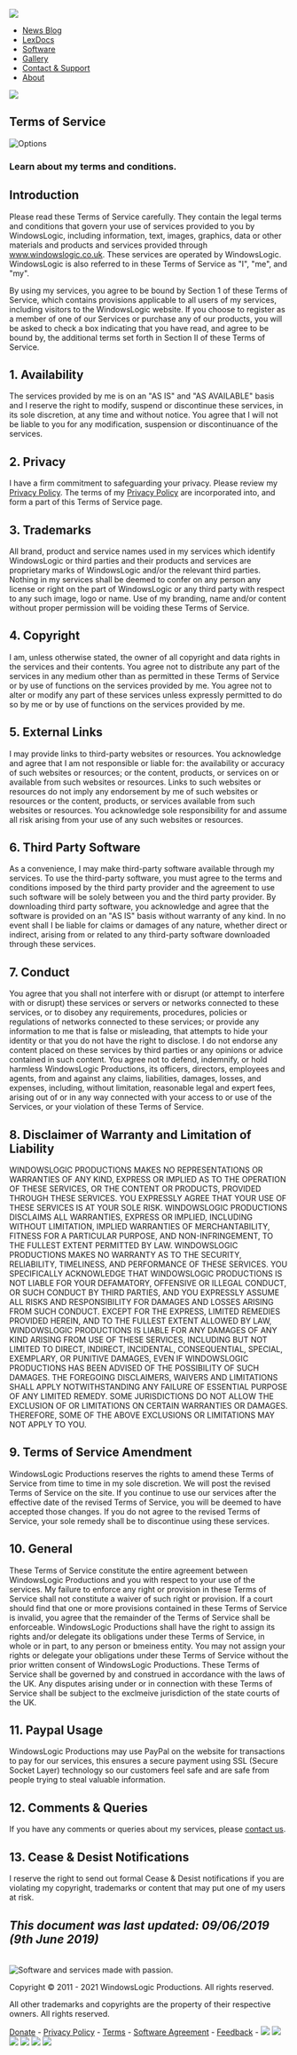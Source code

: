 [![](img/webtitle.png)](https://www.windowslogic.co.uk/index.php "Software and services made with passion.")

*   [News Blog](https://news.windowslogic.co.uk/ "Get the latest news about our antics.")
*   [LexDocs](https://docs.windowslogic.co.uk/ "Get help with our software and services.")
*   [Software](https://www.windowslogic.co.uk/software.php "Download our software and games.")
*   [Gallery](https://www.windowslogic.co.uk/gallery.php "Browse RealityReaper_BC's art gallery.")
*   [Contact & Support](https://www.windowslogic.co.uk/contact.php "Contact us or get support.")
*   [About](https://www.windowslogic.co.uk/about.php "Learn about us and what we do.")

![](img/titles/BlankHead.png)

Terms of Service
----------------

![Options](img/options.png)

### Learn about my terms and conditions.

Introduction
------------

Please read these Terms of Service carefully. They contain the legal terms and conditions that govern your use of services provided to you by WindowsLogic, including information, text, images, graphics, data or other materials and products and services provided through www.windowslogic.co.uk. These services are operated by WindowsLogic. WindowsLogic is also referred to in these Terms of Service as "I", "me", and "my".  
  
By using my services, you agree to be bound by Section 1 of these Terms of Service, which contains provisions applicable to all users of my services, including visitors to the WindowsLogic website. If you choose to register as a member of one of our Services or purchase any of our products, you will be asked to check a box indicating that you have read, and agree to be bound by, the additional terms set forth in Section II of these Terms of Service.

1\. Availability
----------------

The services provided by me is on an "AS IS" and "AS AVAILABLE" basis and I reserve the right to modify, suspend or discontinue these services, in its sole discretion, at any time and without notice. You agree that I will not be liable to you for any modification, suspension or discontinuance of the services.

2\. Privacy
-----------

I have a firm commitment to safeguarding your privacy. Please review my [Privacy Policy](https://www.windowslogic.co.uk/privacypolicy.php). The terms of my [Privacy Policy](https://www.windowslogic.co.uk/privacypolicy.php) are incorporated into, and form a part of this Terms of Service page.

3\. Trademarks
--------------

All brand, product and service names used in my services which identify WindowsLogic or third parties and their products and services are proprietary marks of WindowsLogic and/or the relevant third parties. Nothing in my services shall be deemed to confer on any person any license or right on the part of WindowsLogic or any third party with respect to any such image, logo or name. Use of my branding, name and/or content without proper permission will be voiding these Terms of Service.

4\. Copyright
-------------

I am, unless otherwise stated, the owner of all copyright and data rights in the services and their contents. You agree not to distribute any part of the services in any medium other than as permitted in these Terms of Service or by use of functions on the services provided by me. You agree not to alter or modify any part of these services unless expressly permitted to do so by me or by use of functions on the services provided by me.

5\. External Links
------------------

I may provide links to third-party websites or resources. You acknowledge and agree that I am not responsible or liable for: the availability or accuracy of such websites or resources; or the content, products, or services on or available from such websites or resources. Links to such websites or resources do not imply any endorsement by me of such websites or resources or the content, products, or services available from such websites or resources. You acknowledge sole responsibility for and assume all risk arising from your use of any such websites or resources.

6\. Third Party Software
------------------------

As a convenience, I may make third-party software available through my services. To use the third-party software, you must agree to the terms and conditions imposed by the third party provider and the agreement to use such software will be solely between you and the third party provider. By downloading third party software, you acknowledge and agree that the software is provided on an "AS IS" basis without warranty of any kind. In no event shall I be liable for claims or damages of any nature, whether direct or indirect, arising from or related to any third-party software downloaded through these services.

7\. Conduct
-----------

You agree that you shall not interfere with or disrupt (or attempt to interfere with or disrupt) these services or servers or networks connected to these services, or to disobey any requirements, procedures, policies or regulations of networks connected to these services; or provide any information to me that is false or misleading, that attempts to hide your identity or that you do not have the right to disclose. I do not endorse any content placed on these services by third parties or any opinions or advice contained in such content. You agree not to defend, indemnify, or hold harmless WindowsLogic Productions, its officers, directors, employees and agents, from and against any claims, liabilities, damages, losses, and expenses, including, without limitation, reasonable legal and expert fees, arising out of or in any way connected with your access to or use of the Services, or your violation of these Terms of Service.

8\. Disclaimer of Warranty and Limitation of Liability
------------------------------------------------------

WINDOWSLOGIC PRODUCTIONS MAKES NO REPRESENTATIONS OR WARRANTIES OF ANY KIND, EXPRESS OR IMPLIED AS TO THE OPERATION OF THESE SERVICES, OR THE CONTENT OR PRODUCTS, PROVIDED THROUGH THESE SERVICES. YOU EXPRESSLY AGREE THAT YOUR USE OF THESE SERVICES IS AT YOUR SOLE RISK. WINDOWSLOGIC PRODUCTIONS DISCLAIMS ALL WARRANTIES, EXPRESS OR IMPLIED, INCLUDING WITHOUT LIMITATION, IMPLIED WARRANTIES OF MERCHANTABILITY, FITNESS FOR A PARTICULAR PURPOSE, AND NON-INFRINGEMENT, TO THE FULLEST EXTENT PERMITTED BY LAW. WINDOWSLOGIC PRODUCTIONS MAKES NO WARRANTY AS TO THE SECURITY, RELIABILITY, TIMELINESS, AND PERFORMANCE OF THESE SERVICES. YOU SPECIFICALLY ACKNOWLEDGE THAT WINDOWSLOGIC PRODUCTIONS IS NOT LIABLE FOR YOUR DEFAMATORY, OFFENSIVE OR ILLEGAL CONDUCT, OR SUCH CONDUCT BY THIRD PARTIES, AND YOU EXPRESSLY ASSUME ALL RISKS AND RESPONSIBILITY FOR DAMAGES AND LOSSES ARISING FROM SUCH CONDUCT. EXCEPT FOR THE EXPRESS, LIMITED REMEDIES PROVIDED HEREIN, AND TO THE FULLEST EXTENT ALLOWED BY LAW, WINDOWSLOGIC PRODUCTIONS IS LIABLE FOR ANY DAMAGES OF ANY KIND ARISING FROM USE OF THESE SERVICES, INCLUDING BUT NOT LIMITED TO DIRECT, INDIRECT, INCIDENTAL, CONSEQUENTIAL, SPECIAL, EXEMPLARY, OR PUNITIVE DAMAGES, EVEN IF WINDOWSLOGIC PRODUCTIONS HAS BEEN ADVISED OF THE POSSIBILITY OF SUCH DAMAGES. THE FOREGOING DISCLAIMERS, WAIVERS AND LIMITATIONS SHALL APPLY NOTWITHSTANDING ANY FAILURE OF ESSENTIAL PURPOSE OF ANY LIMITED REMEDY. SOME JURISDICTIONS DO NOT ALLOW THE EXCLUSION OF OR LIMITATIONS ON CERTAIN WARRANTIES OR DAMAGES. THEREFORE, SOME OF THE ABOVE EXCLUSIONS OR LIMITATIONS MAY NOT APPLY TO YOU.

9\. Terms of Service Amendment
------------------------------

WindowsLogic Productions reserves the rights to amend these Terms of Service from time to time in my sole discretion. We will post the revised Terms of Service on the site. If you continue to use our services after the effective date of the revised Terms of Service, you will be deemed to have accepted those changes. If you do not agree to the revised Terms of Service, your sole remedy shall be to discontinue using these services.

10\. General
------------

These Terms of Service constitute the entire agreement between WindowsLogic Productions and you with respect to your use of the services. My failure to enforce any right or provision in these Terms of Service shall not constitute a waiver of such right or provision. If a court should find that one or more provisions contained in these Terms of Service is invalid, you agree that the remainder of the Terms of Service shall be enforceable. WindowsLogic Productions shall have the right to assign its rights and/or delegate its obligations under these Terms of Service, in whole or in part, to any person or bmeiness entity. You may not assign your rights or delegate your obligations under these Terms of Service without the prior written consent of WindowsLogic Productions. These Terms of Service shall be governed by and construed in accordance with the laws of the UK. Any disputes arising under or in connection with these Terms of Service shall be subject to the exclmeive jurisdiction of the state courts of the UK.

11\. Paypal Usage
-----------------

WindowsLogic Productions may use PayPal on the website for transactions to pay for our services, this ensures a secure payment using SSL (Secure Socket Layer) technology so our customers feel safe and are safe from people trying to steal valuable information.

12\. Comments & Queries
-----------------------

If you have any comments or queries about my services, please [contact us](https://www.windowslogic.co.uk/contact.php).

13\. Cease & Desist Notifications
---------------------------------

I reserve the right to send out formal Cease & Desist notifications if you are violating my copyright, trademarks or content that may put one of my users at risk.

_This document was last updated: 09/06/2019 (9th June 2019)_
------------------------------------------------------------

﻿  
![](img/footerbanner.png "Software and services made with passion.")

Copyright © 2011 - 2021 WindowsLogic Productions. All rights reserved.

All other trademarks and copyrights are the property of their respective owners. All rights reserved.

[Donate](https://paypal.me/windowslogic) - [Privacy Policy](https://windowslogic.co.uk/privacy-policy.php) - [Terms](https://windowslogic.co.uk/terms.php) - [Software Agreement](https://windowslogic.co.uk/appagreement.php) - [Feedback](https://windowslogic.co.uk/feedback.php) - [![](img/youtube.png)](https://youtube.com/windowslogic "WLP Channel 1") [![](img/youtube.png)](https://www.youtube.com/channel/UCz8QBVtSg8o-e2z_UDcs4wQ "WLP Channel 2") [![](img/twitter.png)](https://twitter.com/windowslogic "Twitter") [![](img/deviantart.png)](https://deviantart.com/windowslogic "DeviantArt") [![](img/soundcloud.png)](https://soundcloud.com/windowslogic "SoundCloud") [![](img/bandcamp.png)](https://windowslogic.bandcamp.com/ "Bandcamp")